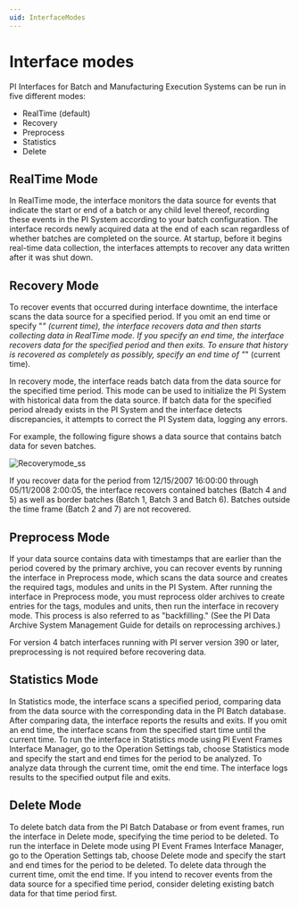 ```yaml
---
uid: InterfaceModes
---
```


# Interface modes

PI Interfaces for Batch and Manufacturing Execution Systems can be run in five different modes:

* RealTime (default)
* Recovery
* Preprocess
* Statistics
* Delete

## RealTime Mode

In RealTime mode, the interface monitors the data source for events that indicate the start or end of a batch or any child level thereof, recording these events in the PI System according to your batch configuration. The interface records newly acquired data at the end of each scan regardless of whether batches are completed on the source. At startup, before it begins real-time data collection, the interfaces attempts to recover any data written after it was shut down.

## Recovery Mode

To recover events that occurred during interface downtime, the interface scans the data source for a specified period. If you omit an end time or specify "*" (current time), the interface recovers data and then starts collecting data in RealTime mode. If you specify an end time, the interface recovers data for the specified period and then exits. To ensure that history is recovered as completely as possibly, specify an end time of "*" (current time).

In recovery mode, the interface reads batch data from the data source for the specified time period. This mode can be used to initialize the PI System with historical data from the data source. If batch data for the specified period already exists in the PI System and the interface detects discrepancies, it attempts to correct the PI System data, logging any errors.

For example, the following figure shows a data source that contains batch data for seven batches.

![Recoverymode_ss](../images/Recoverymode_ss.png)

If you recover data for the period from 12/15/2007 16:00:00 through 05/11/2008 2:00:05, the interface recovers contained batches (Batch 4 and 5) as well as border batches (Batch 1, Batch 3 and Batch 6). Batches outside the time frame (Batch 2 and 7) are not recovered.

## Preprocess Mode

If your data source contains data with timestamps that are earlier than the period covered by the primary archive, you can recover events by running the interface in Preprocess mode, which scans the data source and creates the required tags, modules and units in the PI System. After running the interface in Preprocess mode, you must reprocess older archives to create entries for the tags, modules and units, then run the interface in recovery mode. This process is also referred to as "backfilling." (See the PI Data Archive System Management Guide for details on reprocessing archives.)
	
For version 4 batch interfaces running with PI server version 390 or later, preprocessing is not required before recovering data.

## Statistics Mode

In Statistics mode, the interface scans a specified period, comparing data from the data source with the corresponding data in the PI Batch database. After comparing data, the interface reports the results and exits. If you omit an end time, the interface scans from the specified start time until the current time. To run the interface in Statistics mode using PI Event Frames Interface Manager, go to the Operation Settings tab, choose Statistics mode and specify the start and end times for the period to be analyzed. To analyze data through the current time, omit the end time. The interface logs results to the specified output file and exits.

## Delete Mode

To delete batch data from the PI Batch Database or from event frames, run the interface in Delete mode, specifying the time period to be deleted. To run the interface in Delete mode using PI Event Frames Interface Manager, go to the Operation Settings tab, choose Delete mode and specify the start and end times for the period to be deleted. To delete data through the current time, omit the end time. If you intend to recover events from the data source for a specified time period, consider deleting existing batch data for that time period first.
